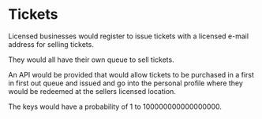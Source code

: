 # Tickets

Licensed businesses would register to issue tickets with a licensed e-mail address for selling tickets.

They would all have their own queue to sell tickets.

An API would be provided that would allow tickets to be purchased in a first in first out queue and issued and go into the personal profile where they would be redeemed at the sellers licensed location.

The keys would have a probability of 1 to 100000000000000000.
